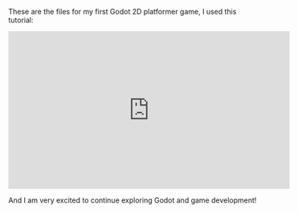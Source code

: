 <p>These are the files for my first Godot 2D platformer game, I used this tutorial:</p>
<iframe width="560" height="315" src="https://www.youtube.com/embed/LOhfqjmasi0?si=kY_lXGmUP9HAaV-f" title="YouTube video player" frameborder="0" allow="accelerometer; autoplay; clipboard-write; encrypted-media; gyroscope; picture-in-picture; web-share" referrerpolicy="strict-origin-when-cross-origin" allowfullscreen></iframe>
<br>
<p>And I am very excited to continue exploring Godot and game development!</p>
